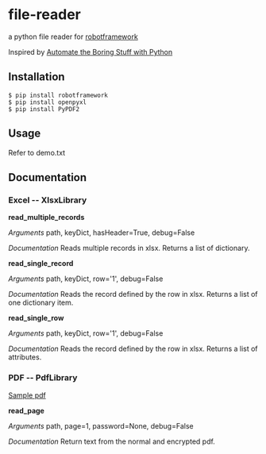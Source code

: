# file-reader
a python file reader for [robotframework](http://robotframework.org/)

Inspired by [Automate the Boring Stuff with Python](https://automatetheboringstuff.com/)

## Installation

```
$ pip install robotframework
$ pip install openpyxl
$ pip install PyPDF2
````

## Usage
Refer to demo.txt

## Documentation


### Excel -- XlsxLibrary

**read_multiple_records**

*Arguments*
path, keyDict, hasHeader=True, debug=False

*Documentation*
Reads multiple records in xlsx. Returns a list of dictionary.

**read_single_record**

*Arguments*
path, keyDict, row='1', debug=False

*Documentation*
Reads the record defined by the row in xlsx. Returns a list of one dictionary item.

**read_single_row**

*Arguments*
path, keyDict, row='1', debug=False

*Documentation*
Reads the record defined by the row in xlsx. Returns a list of attributes.


### PDF -- PdfLibrary

[Sample pdf](https://pdfimages.wondershare.com/forms-templates/teacher-resume-template-1.pdf)

**read_page**

*Arguments*
path, page=1, password=None, debug=False

*Documentation*
Return text from the normal and encrypted pdf.
